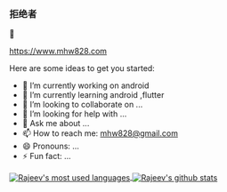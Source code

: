 ### 拒绝者

🌱

https://www.mhw828.com


Here are some ideas to get you started:

- 🔭 I’m currently working on android
- 🌱 I’m currently learning android ,flutter
- 👯 I’m looking to collaborate on ...
- 🤔 I’m looking for help with ...
- 💬 Ask me about ...
- 📫 How to reach me: mhw828@gmail.com
- 😄 Pronouns: ...
- ⚡ Fun fact: ...



<a href="https://github.com/m-maohuawei">
  <img align="center" src="https://github-readme-stats.vercel.app/api?username=m-maohuawei&show_icons=true&icon_color=0366d6&text_color=24292e&bg_color=ffffff&hide_title=true" alt="Rajeev's most used languages" />
</a>

<a href="https://github.com/m-maohuawei">
 <img align="center" src="https://github-readme-stats.vercel.app/api/top-langs/?username=m-maohuawei&theme=light&count_private=true&layout=compact,prs,contribs" alt="Rajeev's github stats"/>
</a>

